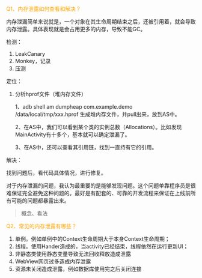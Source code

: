<font color='orange'>Q1、内存泄露如何查看和解决？</font>

内存泄漏简单来说就是，一个对象在其生命周期结束之后，还被引用着，就会导致内存泄露。具体表现就是会占用更多的内存，导致不能GC。

检测：

1. LeakCanary
2. Monkey，记录
3. 压测

定位：

1. 分析hprof文件（堆内存文件）

   1、adb shell am dumpheap com.example.demo /data/local/tmp/xxx.hprof 生成堆内存文件，并pull出来，放到AS中。

   2、在AS中，我们可以看到某个类的实例总数（Allocations）。比如发现MainActivity有十多个，基本就可以确定泄漏了。

   3、在AS中，还可以查看其引用链，找到一直持有它的引用。

解决：

找到问题后，看代码具体情况，进行修复。

对于内存泄漏的问题，我认为最重要的是能够发现问题。这个问题单靠程序员是很难保证完全避免这种问题的。最好是有配套的、可靠的开发流程来保证在上线前所有可能的问题都暴露出来。

> 概念、看法





<font color='orange'>Q2、常见的内存泄露有哪些？</font>

1. 单例。例如单例中的Context生命周期大于本身Context生命周期；
2. 线程。使用Hander造成的，当activity已经结束，线程依然在运行更新UI；
3. 非静态类使用静态变量导致无法回收释放造成泄露
4. WebView网页过多造成内存泄露
5. 资源未关闭造成泄露，例如数据库使用完之后关闭连接

